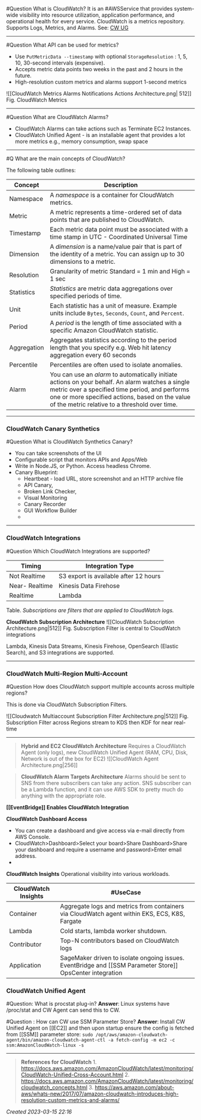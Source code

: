 #Question What is CloudWatch?
It is an #AWSService that provides system-wide visibility into resource utilization, application performance, and operational health for every service. 
CloudWatch is a metrics repository. Supports Logs, Metrics, and Alarms.
See: [CW UG](https://docs.aws.amazon.com/AmazonCloudWatch/latest/monitoring/WhatIsCloudWatch.html)

---

#Question What API can be used for metrics?
- Use `PutMetricData --timestamp` with optional `StorageResolution` : 1, 5, 10, 30-second intervals (expensive). 
- Accepts metric data points two weeks in the past and 2 hours in the future.
- High-resolution custom metrics and alarms support 1-second metrics

![[CloudWatch Metrics Alarms Notifications Actions Architecture.png| 512]]
Fig. CloudWatch Metrics

--- 

#Question What are CloudWatch Alarms?
- CloudWatch Alarms can take actions such as Terminate EC2 Instances.
- CloudWatch Unified Agent - is an installable agent that provides a lot more metrics e.g., memory consumption, swap space
---

#Q What are the main concepts of CloudWatch?

The following table outlines:

| Concept     | Description|
| ----------- | ------------------------------------------------------------------------------------------------------------------------------------------------------------------------------------------------------------------------------------------------------- |
| Namespace   | A _namespace_ is a container for CloudWatch metrics.|
| Metric      | A metric represents a time-ordered set of data points that are published to CloudWatch.                                                                                                                                                                 |
| Timestamp   | Each metric data point must be associated with a time stamp in UTC - Coordinated Universal Time                                                                                                                                                         |
| Dimension   | A _dimension_ is a name/value pair that is part of the identity of a metric. You can assign up to 30 dimensions to a metric.                                                                                                                            |
| Resolution  | Granularity of metric Standard = 1 min and High = 1 sec                                                                                                                                                                                                 |
| Statistics  | _Statistics_ are metric data aggregations over specified periods of time.                                                                                                                                                                               |
| Unit        | Each statistic has a unit of measure. Example units include `Bytes`, `Seconds`, `Count`, and `Percent`.                                                                                                                                    |
| Period      | A _period_ is the length of time associated with a specific Amazon CloudWatch statistic.                                                                                                                                                                |
| Aggregation | Aggregates statistics according to the period length that you specify e.g. Web hit latency aggregation every 60 seconds                                                                                                                                 |
| Percentile  | Percentiles are often used to isolate anomalies.                                                                                                                                                                                                        |
| Alarm       | You can use an _alarm_ to automatically initiate actions on your behalf. An alarm watches a single metric over a specified time period, and performs one or more specified actions, based on the value of the metric relative to a threshold over time. |

---
### CloudWatch Canary Synthetics

#Question What is  CloudWatch Synthetics Canary?
- You can take screenshots of the UI
- Configurable script that monitors APIs and Apps/Web
- Write in Node.JS, or Python. Access headless Chrome.
- Canary Blueprint:
	- Heartbeat - load URL, store screenshot and an HTTP archive file
	- API Canary,
	- Broken Link Checker, 
	- Visual Monitoring
	- Canary Recorder
	- GUI Workflow Builder
	- 
---
### CloudWatch Integrations

#Question Which CloudWatch Integrations are supported?

| Timing         | Integration Type                      |
| -------------- | ------------------------------------- |
| Not Realtime  | S3 export is available after 12 hours |
| Near- Realtime | Kinesis Data Firehose                 |
| Realtime      | Lambda                                |

Table. _Subscriptions are filters that are applied to CloudWatch logs._ 

**CloudWatch Subscription Architecture**
![[CloudWatch Subscription Architecture.png|512]]
Fig. Subscription Filter is central to CloudWatch integrations

Lambda, Kinesis Data Streams, Kinesis Firehose, OpenSearch (Elastic Search), and S3 integrations are supported.

---

### CloudWatch Multi-Region Multi-Account

#Question How does CloudWatch support multiple accounts across multiple regions?

This is done via CloudWatch Subscription Filters.

![[Cloudwatch Multiaccount Subscription Filter Architecture.png|512]]
Fig. Subscription Filter across Regions stream to KDS then KDF for near real-time

---

> **Hybrid and EC2 CloudWatch Architecture**
> Requires a CloudWatch Agent (only logs), new CloudWatch Unified Agent (RAM, CPU, Disk, Network is out of the box for EC2)
> ![[CloudWatch Agent Architecture.png|256]]

> **CloudWatch Alarm Targets Architecture**
> Alarms should be sent to SNS from there subscribers can take any action.
> SNS subscriber can be a Lambda function, and it can use AWS SDK to pretty much do anything with the appropriate role.

**[[EventBridge]] Enables CloudWatch Integration**

**CloudWatch Dashboard Access**
- You can create a dashboard and give access via e-mail directly from AWS Console.
- CloudWatch>Dashboard>Select your board>Share Dashboard>Share your dashboard and require a username and password>Enter email address.
- 
**CloudWatch Insights**
Operational visibility into various workloads. 

| CloudWatch Insights | #UseCase                                                                                       |
| ------------------- | --------------------------------------------------------------------------------------------- |
| Container           | Aggregate logs and metrics from containers via CloudWatch agent within EKS, ECS, K8S, Fargate |
| Lambda              | Cold starts, lambda worker shutdown.                                                          |
| Contributor         | Top-N contributors based on CloudWatch logs                                                   |
| Application         | SageMaker driven to isolate ongoing issues. EventBridge and [[SSM Parameter Store]] OpsCenter integration         |

### CloudWatch Unified Agent 

#Question: What is procstat plug-in?
**Answer**: Linux systems have /proc/stat and CW Agent can send this to CW.

#Question : How can CW use SSM Parameter Store?
**Answer**:  Install CW Unified Agent on [[EC2]] and then upon startup ensure the config is fetched from [[SSM]] parameter store: `sudo /opt/aws/amazon-cloudwatch-agent/bin/amazon-cloudwatch-agent-ctl -a fetch-config -m ec2 -c ssm:AmazonCloudWatch-linux -s`


---
>  **References for CloudWatch**
	1.  https://docs.aws.amazon.com/AmazonCloudWatch/latest/monitoring/CloudWatch-Unified-Cross-Account.html
	2. https://docs.aws.amazon.com/AmazonCloudWatch/latest/monitoring/cloudwatch_concepts.html
	3. https://aws.amazon.com/about-aws/whats-new/2017/07/amazon-cloudwatch-introduces-high-resolution-custom-metrics-and-alarms/


*Created  2023-03-15 22:16*